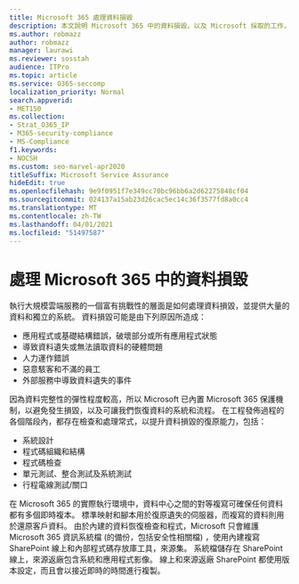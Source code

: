 ```yaml
---
title: Microsoft 365 處理資料損毀
description: 本文說明 Microsoft 365 中的資料損毀，以及 Microsoft 採取的工作，以防止及復原資料。
ms.author: robmazz
author: robmazz
manager: laurawi
ms.reviewer: sosstah
audience: ITPro
ms.topic: article
ms.service: O365-seccomp
localization_priority: Normal
search.appverid:
- MET150
ms.collection:
- Strat_O365_IP
- M365-security-compliance
- MS-Compliance
f1.keywords:
- NOCSH
ms.custom: seo-marvel-apr2020
titleSuffix: Microsoft Service Assurance
hideEdit: true
ms.openlocfilehash: 9e9f0951f7e349cc70bc96bb6a2d62275848cf04
ms.sourcegitcommit: 024137a15ab23d26cac5ec14c36f3577fd8a0cc4
ms.translationtype: MT
ms.contentlocale: zh-TW
ms.lasthandoff: 04/01/2021
ms.locfileid: "51497587"
---
```

# <a name="dealing-with-data-corruption-in-microsoft-365"></a>處理 Microsoft 365 中的資料損毀

執行大規模雲端服務的一個富有挑戰性的層面是如何處理資料損毀，並提供大量的資料和獨立的系統。 資料損毀可能是由下列原因所造成：

- 應用程式或基礎結構錯誤，破壞部分或所有應用程式狀態
- 導致資料遺失或無法讀取資料的硬體問題
- 人力運作錯誤
- 惡意駭客和不滿的員工
- 外部服務中導致資料遺失的事件

因為資料完整性的彈性程度較高，所以 Microsoft 已內置 Microsoft 365 保護機制，以避免發生損毀，以及可讓我們恢復資料的系統和流程。 在工程發佈過程的各個階段內，都存在檢查和處理常式，以提升資料損毀的復原能力，包括：

- 系統設計
- 程式碼組織和結構
- 程式碼檢查
- 單元測試、整合測試及系統測試
- 行程電線測試/關口

在 Microsoft 365 的實際執行環境中，資料中心之間的對等複寫可確保任何資料都有多個即時複本。 標準映射和腳本用於復原遺失的伺服器，而複寫的資料則用於還原客戶資料。 由於內建的資料恢復檢查和程式，Microsoft 只會維護 Microsoft 365 資訊系統檔 (的備份，包括安全性相關檔) ，使用內建複寫 SharePoint 線上和內部程式碼存放庫工具，來源集。 系統檔儲存在 SharePoint 線上，來源返廠包含系統和應用程式影像。 線上和來源返廠 SharePoint 都使用版本設定，而且會以接近即時的時間進行複製。
